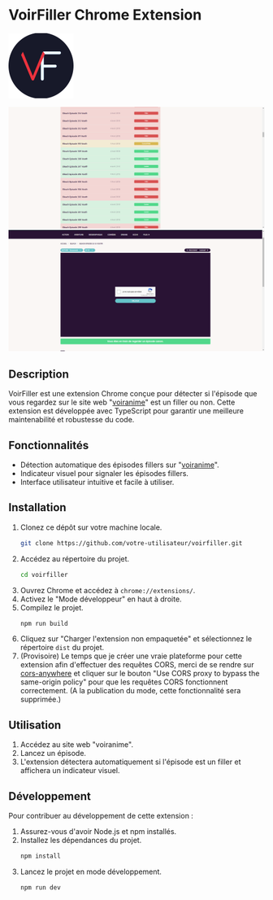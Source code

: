 # VoirFiller Chrome Extension

![VoirFiller Logo](public/images/icon128.png)

![Preview List](public/repo/preview-list.png)
![Preview Episode](public/repo/preview-episode.png)

## Description

VoirFiller est une extension Chrome conçue pour détecter si l'épisode que vous regardez sur le site web "[voiranime](https://v3.voiranime.ws)" est un filler ou non. Cette extension est développée avec TypeScript pour garantir une meilleure maintenabilité et robustesse du code.

## Fonctionnalités

-   Détection automatique des épisodes fillers sur "[voiranime](https://v3.voiranime.ws)".
-   Indicateur visuel pour signaler les épisodes fillers.
-   Interface utilisateur intuitive et facile à utiliser.

## Installation

1. Clonez ce dépôt sur votre machine locale.
    ```bash
    git clone https://github.com/votre-utilisateur/voirfiller.git
    ```
2. Accédez au répertoire du projet.
    ```bash
    cd voirfiller
    ```
3. Ouvrez Chrome et accédez à `chrome://extensions/`.
4. Activez le "Mode développeur" en haut à droite.
5. Compilez le projet.
    ```bash
    npm run build
    ```
6. Cliquez sur "Charger l'extension non empaquetée" et sélectionnez le répertoire `dist` du projet.
7. (Provisoire) Le temps que je créer une vraie plateforme pour cette extension afin d'effectuer des requêtes CORS, merci de se rendre sur [cors-anywhere](https://cors-anywhere.herokuapp.com/) et cliquer sur le bouton "Use CORS proxy to bypass the same-origin policy" pour que les requêtes CORS fonctionnent correctement. (A la publication du mode, cette fonctionnalité sera supprimée.)

## Utilisation

1. Accédez au site web "voiranime".
2. Lancez un épisode.
3. L'extension détectera automatiquement si l'épisode est un filler et affichera un indicateur visuel.

## Développement

Pour contribuer au développement de cette extension :

1. Assurez-vous d'avoir Node.js et npm installés.
2. Installez les dépendances du projet.
    ```bash
    npm install
    ```
3. Lancez le projet en mode développement.
    ```bash
    npm run dev
    ```
